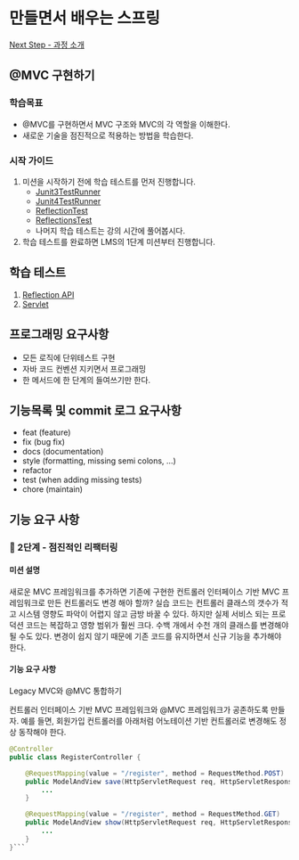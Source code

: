 # 만들면서 배우는 스프링

[Next Step - 과정 소개](https://edu.nextstep.camp/c/4YUvqn9V)

## @MVC 구현하기

### 학습목표

- @MVC를 구현하면서 MVC 구조와 MVC의 각 역할을 이해한다.
- 새로운 기술을 점진적으로 적용하는 방법을 학습한다.

### 시작 가이드

1. 미션을 시작하기 전에 학습 테스트를 먼저 진행합니다.
    - [Junit3TestRunner](study/src/test/java/reflection/Junit3TestRunner.java)
    - [Junit4TestRunner](study/src/test/java/reflection/Junit4TestRunner.java)
    - [ReflectionTest](study/src/test/java/reflection/ReflectionTest.java)
    - [ReflectionsTest](study/src/test/java/reflection/ReflectionsTest.java)
    - 나머지 학습 테스트는 강의 시간에 풀어봅시다.
2. 학습 테스트를 완료하면 LMS의 1단계 미션부터 진행합니다.

## 학습 테스트

1. [Reflection API](study/src/test/java/reflection)
2. [Servlet](study/src/test/java/servlet)

## 프로그래밍 요구사항

- 모든 로직에 단위테스트 구현
- 자바 코드 컨벤션 지키면서 프로그래밍
- 한 메서드에 한 단계의 들여쓰기만 한다.

## 기능목록 및 commit 로그 요구사항

- feat (feature)
- fix (bug fix)
- docs (documentation)
- style (formatting, missing semi colons, …)
- refactor
- test (when adding missing tests)
- chore (maintain)

## 기능 요구 사항

### 🚀 2단계 - 점진적인 리팩터링

#### 미션 설명

새로운 MVC 프레임워크를 추가하면 기존에 구현한 컨트롤러 인터페이스 기반 MVC 프레임워크로 만든 컨트롤러도 변경 해야 할까?
실습 코드는 컨트롤러 클래스의 갯수가 적고 시스템 영향도 파악이 어렵지 않고 금방 바꿀 수 있다.
하지만 실제 서비스 되는 프로덕션 코드는 복잡하고 영향 범위가 훨씬 크다.
수백 개에서 수천 개의 클래스를 변경해야 될 수도 있다.
변경이 쉽지 않기 때문에 기존 코드를 유지하면서 신규 기능을 추가해야 한다.

#### 기능 요구 사항

Legacy MVC와 @MVC 통합하기

컨트롤러 인터페이스 기반 MVC 프레임워크와 @MVC 프레임워크가 공존하도록 만들자.
예를 들면, 회원가입 컨트롤러를 아래처럼 어노테이션 기반 컨트롤러로 변경해도 정상 동작해야 한다.

```java
@Controller
public class RegisterController {

    @RequestMapping(value = "/register", method = RequestMethod.POST)
    public ModelAndView save(HttpServletRequest req, HttpServletResponse res) {
        ...
    }

    @RequestMapping(value = "/register", method = RequestMethod.GET)
    public ModelAndView show(HttpServletRequest req, HttpServletResponse res) {
        ...
    }
}```
